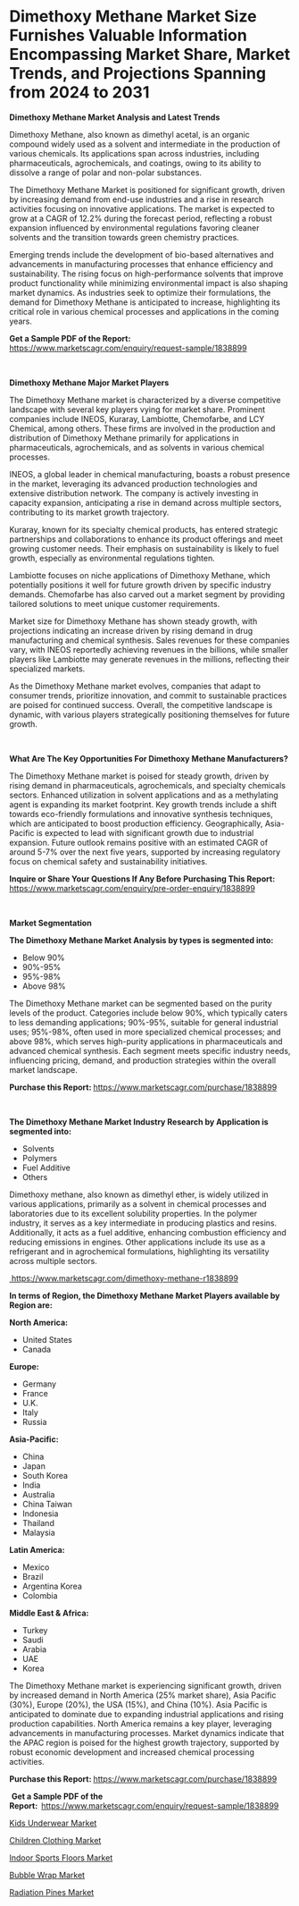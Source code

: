 <p><h1>Dimethoxy Methane Market Size Furnishes Valuable Information Encompassing Market Share, Market Trends, and Projections Spanning from 2024 to 2031</h1></p><p><strong>Dimethoxy Methane Market Analysis and Latest Trends</strong></p>
<p><p>Dimethoxy Methane, also known as dimethyl acetal, is an organic compound widely used as a solvent and intermediate in the production of various chemicals. Its applications span across industries, including pharmaceuticals, agrochemicals, and coatings, owing to its ability to dissolve a range of polar and non-polar substances. </p><p>The Dimethoxy Methane Market is positioned for significant growth, driven by increasing demand from end-use industries and a rise in research activities focusing on innovative applications. The market is expected to grow at a CAGR of 12.2% during the forecast period, reflecting a robust expansion influenced by environmental regulations favoring cleaner solvents and the transition towards green chemistry practices. </p><p>Emerging trends include the development of bio-based alternatives and advancements in manufacturing processes that enhance efficiency and sustainability. The rising focus on high-performance solvents that improve product functionality while minimizing environmental impact is also shaping market dynamics. As industries seek to optimize their formulations, the demand for Dimethoxy Methane is anticipated to increase, highlighting its critical role in various chemical processes and applications in the coming years.</p></p>
<p><strong>Get a Sample PDF of the Report:&nbsp;</strong> <a href="https://www.marketscagr.com/enquiry/request-sample/1838899?utm_campaign=1126&utm_medium=2&utm_source=Github&utm_content=ia&utm_term=11112024&utm_id=dimethoxy-methane">https://www.marketscagr.com/enquiry/request-sample/1838899</a></p>
<p>&nbsp;</p>
<p><strong>Dimethoxy Methane Major Market Players</strong></p>
<p><p>The Dimethoxy Methane market is characterized by a diverse competitive landscape with several key players vying for market share. Prominent companies include INEOS, Kuraray, Lambiotte, Chemofarbe, and LCY Chemical, among others. These firms are involved in the production and distribution of Dimethoxy Methane primarily for applications in pharmaceuticals, agrochemicals, and as solvents in various chemical processes.</p><p>INEOS, a global leader in chemical manufacturing, boasts a robust presence in the market, leveraging its advanced production technologies and extensive distribution network. The company is actively investing in capacity expansion, anticipating a rise in demand across multiple sectors, contributing to its market growth trajectory.</p><p>Kuraray, known for its specialty chemical products, has entered strategic partnerships and collaborations to enhance its product offerings and meet growing customer needs. Their emphasis on sustainability is likely to fuel growth, especially as environmental regulations tighten.</p><p>Lambiotte focuses on niche applications of Dimethoxy Methane, which potentially positions it well for future growth driven by specific industry demands. Chemofarbe has also carved out a market segment by providing tailored solutions to meet unique customer requirements.</p><p>Market size for Dimethoxy Methane has shown steady growth, with projections indicating an increase driven by rising demand in drug manufacturing and chemical synthesis. Sales revenues for these companies vary, with INEOS reportedly achieving revenues in the billions, while smaller players like Lambiotte may generate revenues in the millions, reflecting their specialized markets.</p><p>As the Dimethoxy Methane market evolves, companies that adapt to consumer trends, prioritize innovation, and commit to sustainable practices are poised for continued success. Overall, the competitive landscape is dynamic, with various players strategically positioning themselves for future growth.</p></p>
<p>&nbsp;</p>
<p><strong>What Are The Key Opportunities For Dimethoxy Methane Manufacturers?</strong></p>
<p><p>The Dimethoxy Methane market is poised for steady growth, driven by rising demand in pharmaceuticals, agrochemicals, and specialty chemicals sectors. Enhanced utilization in solvent applications and as a methylating agent is expanding its market footprint. Key growth trends include a shift towards eco-friendly formulations and innovative synthesis techniques, which are anticipated to boost production efficiency. Geographically, Asia-Pacific is expected to lead with significant growth due to industrial expansion. Future outlook remains positive with an estimated CAGR of around 5-7% over the next five years, supported by increasing regulatory focus on chemical safety and sustainability initiatives.</p></p>
<p><strong>Inquire or Share Your Questions If Any Before Purchasing This Report:</strong> <a href="https://www.marketscagr.com/enquiry/pre-order-enquiry/1838899?utm_campaign=1126&utm_medium=2&utm_source=Github&utm_content=ia&utm_term=11112024&utm_id=dimethoxy-methane">https://www.marketscagr.com/enquiry/pre-order-enquiry/1838899</a></p>
<p>&nbsp;</p>
<p><strong>Market Segmentation</strong></p>
<p><strong>The Dimethoxy Methane Market Analysis by types is segmented into:</strong></p>
<p><ul><li>Below 90%</li><li>90%-95%</li><li>95%-98%</li><li>Above 98%</li></ul></p>
<p><p>The Dimethoxy Methane market can be segmented based on the purity levels of the product. Categories include below 90%, which typically caters to less demanding applications; 90%-95%, suitable for general industrial uses; 95%-98%, often used in more specialized chemical processes; and above 98%, which serves high-purity applications in pharmaceuticals and advanced chemical synthesis. Each segment meets specific industry needs, influencing pricing, demand, and production strategies within the overall market landscape.</p></p>
<p><strong>Purchase this Report:&nbsp;</strong><a href="https://www.marketscagr.com/purchase/1838899?utm_campaign=1126&utm_medium=2&utm_source=Github&utm_content=ia&utm_term=11112024&utm_id=dimethoxy-methane">https://www.marketscagr.com/purchase/1838899</a></p>
<p>&nbsp;</p>
<p><strong>The Dimethoxy Methane Market Industry Research by Application is segmented into:</strong></p>
<p><ul><li>Solvents</li><li>Polymers</li><li>Fuel Additive</li><li>Others</li></ul></p>
<p><p>Dimethoxy methane, also known as dimethyl ether, is widely utilized in various applications, primarily as a solvent in chemical processes and laboratories due to its excellent solubility properties. In the polymer industry, it serves as a key intermediate in producing plastics and resins. Additionally, it acts as a fuel additive, enhancing combustion efficiency and reducing emissions in engines. Other applications include its use as a refrigerant and in agrochemical formulations, highlighting its versatility across multiple sectors.</p></p>
<p><a href="https://www.marketscagr.com/dimethoxy-methane-r1838899?utm_campaign=1126&utm_medium=2&utm_source=Github&utm_content=ia&utm_term=11112024&utm_id=dimethoxy-methane">&nbsp;https://www.marketscagr.com/dimethoxy-methane-r1838899</a></p>
<p><strong>In terms of Region, the Dimethoxy Methane Market Players available by Region are:</strong></p>
<p>
    <p> <strong> North America: </strong>
        <ul>
            <li>United States</li>
            <li>Canada</li>
        </ul>
        </p> 
    <p> <strong> Europe: </strong>
        <ul>
            <li>Germany</li>
            <li>France</li>
            <li>U.K.</li>
            <li>Italy</li>
            <li>Russia</li>
        </ul>
        </p> 
    <p> <strong> Asia-Pacific: </strong>
        <ul>
            <li>China</li>
            <li>Japan</li>
            <li>South Korea</li>
            <li>India</li>
            <li>Australia</li>
            <li>China Taiwan</li>
            <li>Indonesia</li>
            <li>Thailand</li>
            <li>Malaysia</li>
        </ul>
        </p> 
    <p> <strong> Latin America: </strong>
        <ul>
            <li>Mexico</li>
            <li>Brazil</li>
            <li>Argentina Korea</li>
            <li>Colombia</li>
        </ul>
        </p> 
    <p> <strong> Middle East & Africa: </strong>
        <ul>
            <li>Turkey</li>
            <li>Saudi</li>
            <li>Arabia</li>
            <li>UAE</li>
            <li>Korea</li>
        </ul>
    </p>
    </p>
<p><p>The Dimethoxy Methane market is experiencing significant growth, driven by increased demand in North America (25% market share), Asia Pacific (30%), Europe (20%), the USA (15%), and China (10%). Asia Pacific is anticipated to dominate due to expanding industrial applications and rising production capabilities. North America remains a key player, leveraging advancements in manufacturing processes. Market dynamics indicate that the APAC region is poised for the highest growth trajectory, supported by robust economic development and increased chemical processing activities.</p></p>
<p><strong>Purchase this Report: </strong><a href="https://www.marketscagr.com/purchase/1838899?utm_campaign=1126&utm_medium=2&utm_source=Github&utm_content=ia&utm_term=11112024&utm_id=dimethoxy-methane">https://www.marketscagr.com/purchase/1838899</a></p>
<p>&nbsp;<strong>Get a Sample PDF of the Report:&nbsp;&nbsp;</strong><a href="https://www.marketscagr.com/enquiry/request-sample/1838899?utm_campaign=1126&utm_medium=2&utm_source=Github&utm_content=ia&utm_term=11112024&utm_id=dimethoxy-methane">https://www.marketscagr.com/enquiry/request-sample/1838899</a></p>
<p><strong></strong></p>
<p><p><a href="https://www.linkedin.com/pulse/comprehensive-kids-underwear-market-report-regional-analysis-elyvf?utm_campaign=1126&utm_medium=2&utm_source=Github&utm_content=ia&utm_term=11112024&utm_id=dimethoxy-methane">Kids Underwear Market</a></p><p><a href="https://www.linkedin.com/pulse/children-clothing-market-size-share-analysis-growth-trends-tf1df?utm_campaign=1126&utm_medium=2&utm_source=Github&utm_content=ia&utm_term=11112024&utm_id=dimethoxy-methane">Children Clothing Market</a></p><p><a href="https://www.linkedin.com/pulse/indoor-sports-floors-market-trends-insights-type-application-uvevc?utm_campaign=1126&utm_medium=2&utm_source=Github&utm_content=ia&utm_term=11112024&utm_id=dimethoxy-methane">Indoor Sports Floors Market</a></p><p><a href="https://github.com/julyju69/Market-Research-Report-List-5/blob/main/bubble-wrap-market.md?utm_campaign=1126&utm_medium=2&utm_source=Github&utm_content=ia&utm_term=11112024&utm_id=dimethoxy-methane">Bubble Wrap Market</a></p><p><a href="https://www.linkedin.com/pulse/global-radiation-pines-market-share-growth-opportunities-twmvf?utm_campaign=1126&utm_medium=2&utm_source=Github&utm_content=ia&utm_term=11112024&utm_id=dimethoxy-methane">Radiation Pines Market</a></p></p>